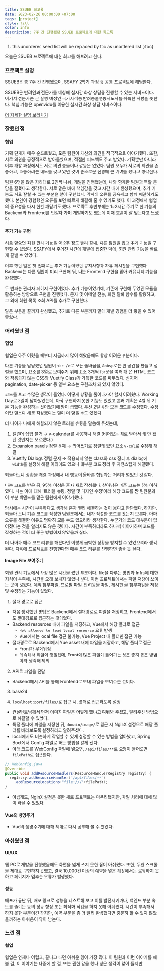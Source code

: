 ```yaml
---
title: SSUEB 회고록
date: 2023-02-26 00:00:00 +07:00
tags: [project]
style: fill
color: info
description: 7주 간 진행됐던 SSUEB 프로젝트에 대한 회고록
---
```

1. this unordered seed list will be replaced by toc as unordered list
{:toc}

오늘은 SSUEB 프로젝트에 대한 회고를 해보려고 한다. 

### **프로젝트 설명**
SSUEB은 총 7주 간 진행됐으며, SSAFY 2학기 과정 중 공통 프로젝트에 해당한다. 

SSUEB은 반려인과 전문가를 매칭해 실시간 화상 상담을 진행할 수 있는 서비스이다. 
여기서 전문가는 곧 실행 예정인 국가자격증 반려동물행동지도사를 취득한 사람을 뜻한다. 
핵심 기능은 openvidu를 이용한 실시간 화상 상담 서비스이다.

[더 자세한 설명 보러가기](https://jeeyoun-s.github.io/projects/3-ssueb)

### **잘했던 점**
#### 협업
기획 단계가 매우 순조로웠고, 모든 팀원이 자신의 의견을 적극적으로 이야기했다. 
또한, 서로 의견을 긍정적으로 받아들였으며, 적절한 피드백도 주고 받았다. 
기획뿐만 아니라 이후 개발 과정에서도 서로 의견 충돌이나 갈등은 없었다. 
팀원 모두가 서로의 의견을 존중하고, 소통하려는 태도를 갖고 있던 것이 순조로운 진행에 큰 기여를 했다고 생각한다.  

팀원 6명을 앉은 자리대로 2인씩 나눠, 개발을 진행했는데, 나와 함께한 팀원과 역할 분담을 잘했다고 생각한다.
서로 맡은 바에 책임감을 갖고 시간 내에 완성했으며, 추가 기능도 서로 잘할 수 있는 부분을 맡아 구현했다. 
각자의 오류를 공유하고 함께 해결하기도 했다. 본인이 경험했던 오류를 보면 빠르게 해결해 줄 수 있기도 했다. 
이 과정에서 협업의 중요성을 다시 한번 깨닫기도 했다.
프로젝트 후반부에는 1~2시간 주기로 한 기능의 Backend와 Frontend를 번갈아 가며 개발하기도 했는데 이때 호흡이 잘 맞는다고 느꼈다.

#### 추가 기능 구현
처음 맡았던 회원 관리 기능을 약 2주 정도 빨리 끝내, 다른 팀원을 돕고 추가 기능을 구현할 수 있었다. 
SSAFY에서 주어진 시간에 개발에 집중한 덕에, 회원 관리 기능을 빠르게 끝낼 수 있었다. 

이후 했던 일은 첫 번째로는 추가 기능이었던 공지사항과 자유 게시판을 구현했다. 
Backend는 다른 팀원이 미리 구현해 둬, 나는 Frontend 구현을 맡아 커뮤니티 기능을 완성했다. 

두 번째는 관리자 페이지 구현이었다. 추가 기능이었기에, 기존에 구현해 두었던 모듈을 활용하는 방향으로 구현을 진행했다.
문자 및 이메일 전송, 회원 탈퇴 함수를 활용하고, 그 외에 회원 목록 조회 API를 추가로 구현했다. 

맡은 부분을 끝까지 완성했고, 추가로 다른 부분까지 맡아 개발 경험을 더 쌓을 수 있어 좋았다. 

### **어려웠던 점**
#### 협업
협업은 아주 어렸을 때부터 지금까지 많이 해왔음에도 항상 어려운 부분이다. 

다른 기능을 담당했던 팀원이 `<br />`로 모든 줄바꿈을, `&nbsp`로는 빈 공간을 만들고 정렬을 했으며, 
요소를 3열로 보여주기 위해 요소 3개씩 for문을 여러 개 쓴 HTML 코드와 
적용되지 않는 CSS와 Vuetify Class가 가득한 코드를 짜두었다.
심지어 pagination, date-picker 등 일부 요소는 구현조차 돼 있지 않았다.

코드를 보고 수많은 생각이 들었다. 어떻게 상황을 풀어나가야 할지 어려웠다.
Working Day로 8일이 남아있었는데, 
아직 구현하지 못한 기능도 있었고 본래 계획은 4일 뒤 기본 기능을 완성하는 것이었기에 맘이 급했다.
우선 2일 동안 모든 코드를 수정했다. 수정이란 말보다 새로 작성했다는 말이 더 맞을 수도 있겠다.

더 나아가 나에게 해결되지 않은 트러블 슈팅을 말씀해 주셨는데, 
1. 캘린더 삽입 불가 → v-calendar를 사용하니 해결 (비어있는 채로 받아서 왜 안 됐던 것인지는 모르겠다.)
2. Expansion panels 정렬 문제 → 띄어쓰기로 정렬돼 있던 요소 `v-col`로 수정해 해결
3. Vuetify Dialogs 정렬 문제 → 적용되지 않는 class와 css 정리 후 dialog에 `width`를 설정해 해결
이외에도 있으나 대부분 코드 정리 후 자연스럽게 해결됐다.

되돌아보니 상황을 해결 과정에서 내 행동이 올바른 협업과는 거리가 멀었던 것 같다. 

나는 코드를 받은 뒤, 95% 이상을 혼자 새로 작성했다. 살아남은 기존 코드는 5% 이하였다. 
나는 이에 대해 '트러블 슈팅, 정렬 및 디자인 수정'이라 해당 코드를 짠 팀원분과 이 부분 백엔드를 맡은 팀원에게 이야기했다.

당시에는 시간이 부족하다고 생각해 혼자 빨리 해결하는 것이 옳다고 판단했다. 
하지만, 되돌아 보니 기존 코드를 작성한 팀원분께서는 내가 작성한 코드를 봤는지 모른다. 
아마 오류를 해결한 이유도 명확히 모를 수도 있으리라 생각한다. 
누군가의 코드 대부분이 없어졌다는 것을 알리지도 않은 것이다.
시간이 부족하더라도 하나씩 이야기하며 코드를 작성하는 것이 더 좋은 방법이지 않았을까 싶다.

더 나아가 매주 코드 리뷰를 해뒀다면 이렇게 급박한 상황을 방지할 수 있었으리라 생각된다. 
다음에 프로젝트를 진행한다면 매주 코드 리뷰를 진행하면 좋을 듯 싶다.

#### Image File 보여주기
회원 관리 기능에서 가장 많은 시간을 썼던 부분이다.
file을 다루는 방법과 Infra에 대한 지식이 부족해, 시간을 오래 보내지 않았나 싶다.
이번 프로젝트에서는 파일 저장이 쓰이는 곳이 많았다. 예약 첨부파일, 프로필 파일, 반려동물 파일, 게시판 글 첨부파일을 저장 및 수정하는 기능이 있었다.

1. 절대 경로로 접근
  - 처음 생각했던 방법은 Backend에서 절대경로로 파일을 저장하고, Frontend에서도 절대경로로 접근하는 것이었다.
  - Backend resources 내에 파일을 저장하고, Vue에서 해당 폴더로 접근
    - `Not allowed to load local resource` 오류 발생
    - Vue에서는 local file 접근 불가능, Vue Project 내 폴더만 접근 가능
  - 절대경로로 Backend에서 Vue asset 내에 파일을 저장하고, 해당 폴더로 접근
    - Front가 무거워짐
    - 계속해서 파일이 쌓일텐데, Front에 많은 파일이 들어가는 것은 좋지 않은 방법이라 생각해 제외

2. API로 파일을 전달
  - Backend에서 API를 통해 Frontend로 보내 파일을 보여주는 것이다.

3. base24

4. `localhost:port/files/`로 접근 시, 폴더로 접근하도록 설정  
  - 컨설턴트님께서 먼저 이미지 파일은 어떻게 했냐고 여쭤봐 주셨고, 알려주신 방법으로 해결할 수 있었다.
  - 특정 폴더에 파일을 저장한 뒤, `domain/image/`로 접근 시 NginX 설정으로 해당 폴더를 바라보도록 설정하라고 알려주셨다.
  - local에서도 비슷하게 작업할 수 있게 설정할 수 있는 방법을 알아봤고, Spring Boot에서 Config 파일로 하는 방법을 알게 됐다.
  - 아래 코드를 WebConfig 파일에 넣으면, `/api/files/**`로 요청이 들어오면 `filePath`로 접근한다.
  ```java
  // WebConfig.java
  @Override
  public void addResourceHandlers(ResourceHandlerRegistry registry) {
    registry.addResourceHandler("/api/files/**")
      .addResourceLocations("file:///"+filePath);
  }
  ```
  - 아쉽게도, NginX 설정은 못한 채로 프로젝트는 마무리됐지만, 파일 처리에 대해 많이 배울 수 있었다.

#### Vue의 생명주기
- Vue의 생명주기에 대해 제대로 다시 공부해 볼 수 있었다. 

### **아쉬웠던 점**
#### UI/UX
웹 PC로 개발을 진행했음에도 화면을 넓게 쓰지 못한 점이 아쉬웠다. 
또한, 무한 스크롤을 제대로 구현하지 못했고, 결국 10,000건 이상의 예약을 넣은 계정에서는 로딩하지 못하고 페이지가 멈추는 오류가 발생했다.

#### 성능
배포가 끝난 뒤, 배포 링크로 성능을 테스트해 보고 이를 발전시키거나, 백엔드 부분 속도를 줄이는 등의 성능 향상 또는 최적화 작업을 하지 못해 아쉬웠다. 
시간이 부족해서 하지 못한 부분이긴 하지만, 예약 부분을 좀 더 빨리 완성했다면 충분히 할 수 있지 않았을까하는 아쉬움이 많이 남는다.

### **느낀 점**
#### 협업
협업은 언제나 어렵고, 끝나고 나면 아쉬운 점이 가장 많다. 
이 팀원과 이런 이야기를 해볼 걸, 이 이야기는 나중에 할 걸, 또는 괜한 말을 했나 싶은 생각이 많이 들지만, 